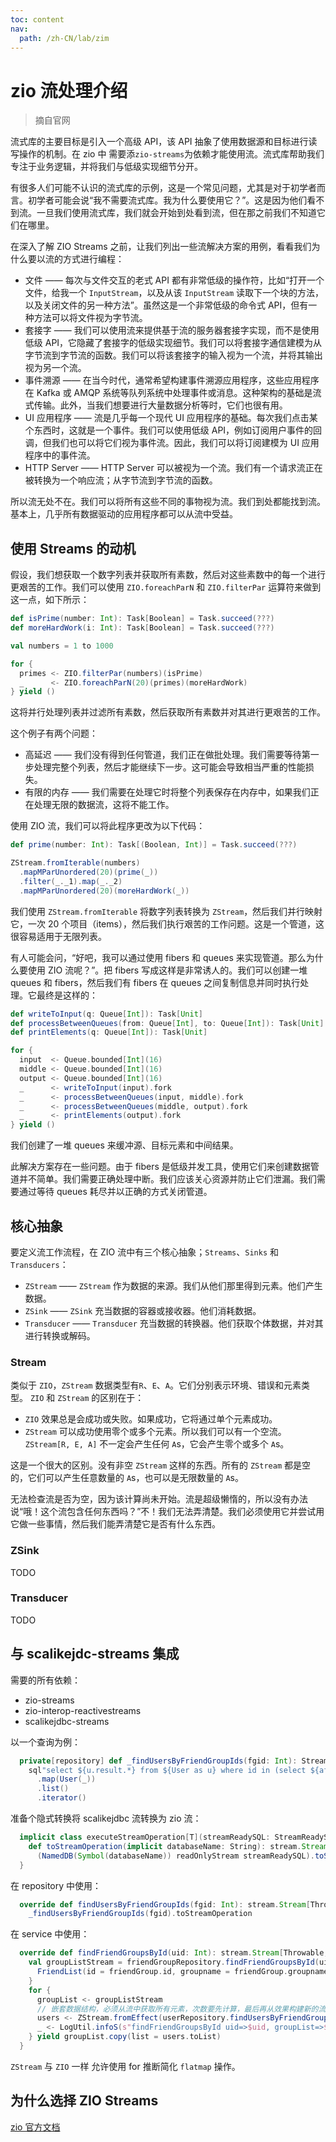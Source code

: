 ```yaml
---
toc: content
nav:
  path: /zh-CN/lab/zim
---
```


# zio 流处理介绍

> 摘自官网

流式库的主要目标是引入一个高级 API，该 API 抽象了使用数据源和目标进行读写操作的机制。在 zio 中 需要添`zio-streams`为依赖才能使用流。流式库帮助我们专注于业务逻辑，并将我们与低级实现细节分开。

有很多人们可能不认识的流式库的示例，这是一个常见问题，尤其是对于初学者而言。初学者可能会说“我不需要流式库。我为什么要使用它？”。这是因为他们看不到流。一旦我们使用流式库，我们就会开始到处看到流，但在那之前我们不知道它们在哪里。

在深入了解 ZIO Streams 之前，让我们列出一些流解决方案的用例，看看我们为什么要以流的方式进行编程：

- 文件 —— 每次与文件交互的老式 API 都有非常低级的操作符，比如“打开一个文件，给我一个 `InputStream`，以及从该 `InputStream` 读取下一个块的方法，以及关闭文件的另一种方法”。虽然这是一个非常低级的命令式 API，但有一种方法可以将文件视为字节流。
- 套接字 —— 我们可以使用流来提供基于流的服务器套接字实现，而不是使用低级 API，它隐藏了套接字的低级实现细节。我们可以将套接字通信建模为从字节流到字节流的函数。我们可以将该套接字的输入视为一个流，并将其输出视为另一个流。
- 事件溯源 —— 在当今时代，通常希望构建事件溯源应用程序，这些应用程序在 Kafka 或 AMQP 系统等队列系统中处理事件或消息。这种架构的基础是流式传输。此外，当我们想要进行大量数据分析等时，它们也很有用。
- UI 应用程序 —— 流是几乎每一个现代 UI 应用程序的基础。每次我们点击某个东西时，这就是一个事件。我们可以使用低级 API，例如订阅用户事件的回调，但我们也可以将它们视为事件流。因此，我们可以将订阅建模为 UI 应用程序中的事件流。
- HTTP Server —— HTTP Server 可以被视为一个流。我们有一个请求流正在被转换为一个响应流；从字节流到字节流的函数。

所以流无处不在。我们可以将所有这些不同的事物视为流。我们到处都能找到流。基本上，几乎所有数据驱动的应用程序都可以从流中受益。

## 使用 Streams 的动机

假设，我们想获取一个数字列表并获取所有素数，然后对这些素数中的每一个进行更艰苦的工作。我们可以使用 `ZIO.foreachParN` 和 `ZIO.filterPar` 运算符来做到这一点，如下所示：

```scala
def isPrime(number: Int): Task[Boolean] = Task.succeed(???)
def moreHardWork(i: Int): Task[Boolean] = Task.succeed(???)

val numbers = 1 to 1000

for {
  primes <- ZIO.filterPar(numbers)(isPrime)
  _      <- ZIO.foreachParN(20)(primes)(moreHardWork)
} yield ()
```

这将并行处理列表并过滤所有素数，然后获取所有素数并对其进行更艰苦的工作。

这个例子有两个问题：

- 高延迟 —— 我们没有得到任何管道，我们正在做批处理。我们需要等待第一步处理完整个列表，然后才能继续下一步。这可能会导致相当严重的性能损失。
- 有限的内存 —— 我们需要在处理它时将整个列表保存在内存中，如果我们正在处理无限的数据流，这将不能工作。

使用 ZIO 流，我们可以将此程序更改为以下代码：

```scala
def prime(number: Int): Task[(Boolean, Int)] = Task.succeed(???)

ZStream.fromIterable(numbers)
  .mapMParUnordered(20)(prime(_))
  .filter(_._1).map(_._2)
  .mapMParUnordered(20)(moreHardWork(_))
```

我们使用 `ZStream.fromIterable` 将数字列表转换为 `ZStream`，然后我们并行映射它，一次 20 个项目（items），然后我们执行艰苦的工作问题。这是一个管道，这很容易适用于无限列表。

有人可能会问，“好吧，我可以通过使用 fibers 和 queues 来实现管道。那么为什么要使用 ZIO 流呢？”。把 fibers 写成这样是非常诱人的。我们可以创建一堆 queues 和 fibers，然后我们有 fibers 在 queues 之间复制信息并同时执行处理。它最终是这样的：

```scala
def writeToInput(q: Queue[Int]): Task[Unit]                            = Task.succeed(???)
def processBetweenQueues(from: Queue[Int], to: Queue[Int]): Task[Unit] = Task.succeed(???)
def printElements(q: Queue[Int]): Task[Unit]                           = Task.succeed(???)

for {
  input  <- Queue.bounded[Int](16)
  middle <- Queue.bounded[Int](16)
  output <- Queue.bounded[Int](16)
  _      <- writeToInput(input).fork
  _      <- processBetweenQueues(input, middle).fork
  _      <- processBetweenQueues(middle, output).fork
  _      <- printElements(output).fork
} yield ()
```

我们创建了一堆 queues 来缓冲源、目标元素和中间结果。

此解决方案存在一些问题。由于 fibers 是低级并发工具，使用它们来创建数据管道并不简单。我们需要正确处理中断。我们应该关心资源并防止它们泄漏。我们需要通过等待 queues 耗尽并以正确的方式关闭管道。

## 核心抽象

要定义流工作流程，在 ZIO 流中有三个核心抽象；`Streams`、`Sinks` 和 `Transducers`：

- `ZStream` —— `ZStream` 作为数据的来源。我们从他们那里得到元素。他们产生数据。
- `ZSink` —— `ZSink` 充当数据的容器或接收器。他们消耗数据。
- `Transducer` —— `Transducer` 充当数据的转换器。他们获取个体数据，并对其进行转换或解码。

### Stream

类似于 `ZIO`，`ZStream` 数据类型有`R`、`E`、`A`。它们分别表示环境、错误和元素类型。 `ZIO` 和 `ZStream` 的区别在于：

- `ZIO` 效果总是会成功或失败。如果成功，它将通过单个元素成功。
- `ZStream` 可以成功使用零个或多个元素。所以我们可以有一个空流。 `ZStream[R, E, A]` 不一定会产生任何 `A`s，它会产生零个或多个 `A`s。


这是一个很大的区别。没有非空 `ZStream` 这样的东西。所有的 `ZStream` 都是空的，它们可以产生任意数量的 `A`s，也可以是无限数量的 `A`s。

无法检查流是否为空，因为该计算尚未开始。流是超级懒惰的，所以没有办法说“哦！这个流包含任何东西吗？”不！我们无法弄清楚。我们必须使用它并尝试用它做一些事情，然后我们能弄清楚它是否有什么东西。


### ZSink

TODO

### Transducer

TODO

## 与 scalikejdc-streams 集成

需要的所有依赖：

- zio-streams
- zio-interop-reactivestreams
- scalikejdbc-streams


以一个查询为例：
```scala
  private[repository] def _findUsersByFriendGroupIds(fgid: Int): StreamReadySQL[User] =
    sql"select ${u.result.*} from ${User as u} where id in (select ${af.uid} from ${AddFriend as af} where fgid = ${fgid});"
      .map(User(_))
      .list()
      .iterator()
```

准备个隐式转换将 scalikejdbc 流转换为 zio 流：
```scala
  implicit class executeStreamOperation[T](streamReadySQL: StreamReadySQL[T]) {
    def toStreamOperation(implicit databaseName: String): stream.Stream[Throwable, T] =
      (NamedDB(Symbol(databaseName)) readOnlyStream streamReadySQL).toStream()
  }
```

在 repository 中使用：
```scala
  override def findUsersByFriendGroupIds(fgid: Int): stream.Stream[Throwable, model.User] =
    _findUsersByFriendGroupIds(fgid).toStreamOperation
```

在 service 中使用：
```scala
  override def findFriendGroupsById(uid: Int): stream.Stream[Throwable, FriendList] = {
    val groupListStream = friendGroupRepository.findFriendGroupsById(uid).map { friendGroup =>
      FriendList(id = friendGroup.id, groupname = friendGroup.groupname, Nil)
    }
    for {
      groupList <- groupListStream
      // 嵌套数据结构，必须从流中获取所有元素，次数要先计算，最后再从效果构建新的流。其实没有使用到流的特性 个人认为是API设计本身不太合理。
      users <- ZStream.fromEffect(userRepository.findUsersByFriendGroupIds(groupList.id).runCollect) 
      _ <- LogUtil.infoS(s"findFriendGroupsById uid=>$uid, groupList=>$groupList, users=>$users")
    } yield groupList.copy(list = users.toList)
  }
```

`ZStream` 与 `ZIO` 一样 允许使用 for 推断简化 `flatmap` 操作。

## 为什么选择 ZIO Streams

[zio 官方文档](https://zio.dev/version-1.x/datatypes/stream/)
